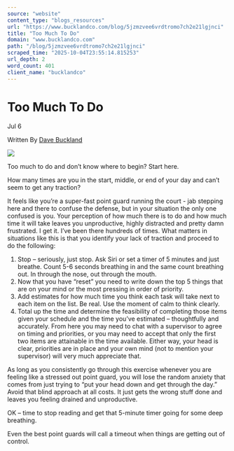```yaml
---
source: "website"
content_type: "blogs_resources"
url: "https://www.bucklandco.com/blog/5jzmzvee6vrdtromo7ch2e21lgjnci"
title: "Too Much To Do"
domain: "www.bucklandco.com"
path: "/blog/5jzmzvee6vrdtromo7ch2e21lgjnci"
scraped_time: "2025-10-04T23:55:14.815253"
url_depth: 2
word_count: 401
client_name: "bucklandco"
---
```


# Too Much To Do

Jul 6

Written By [Dave Buckland](/blog?author=627d45dc7bf4e96a2b394a3b)

![](https://images.squarespace-cdn.com/content/v1/6268579a877ca8664845642e/1652387582881-V4I1ATTHSS9MPA84SBWF/unsplash-image-gcsNOsPEXfs.png)

Too much to do and don’t know where to begin? Start here.

How many times are you in the start, middle, or end of your day and can’t seem to get any traction?

It feels like you’re a super-fast point guard running the court - jab stepping here and there to confuse the defense, but in your situation the only one confused is you. Your perception of how much there is to do and how much time it will take leaves you unproductive, highly distracted and pretty damn frustrated. I get it. I’ve been there hundreds of times. What matters in situations like this is that you identify your lack of traction and proceed to do the following:

1. Stop – seriously, just stop. Ask Siri or set a timer of 5 minutes and just breathe. Count 5-6 seconds breathing in and the same count breathing out. In through the nose, out through the mouth.
2. Now that you have “reset” you need to write down the top 5 things that are on your mind or the most pressing in order of priority.
3. Add estimates for how much time you think each task will take next to each item on the list. Be real. Use the moment of calm to think clearly.
4. Total up the time and determine the feasibility of completing those items given your schedule and the time you’ve estimated – thoughtfully and accurately. From here you may need to chat with a supervisor to agree on timing and priorities, or you may need to accept that only the first two items are attainable in the time available. Either way, your head is clear, priorities are in place and your own mind (not to mention your supervisor) will very much appreciate that.

As long as you consistently go through this exercise whenever you are feeling like a stressed out point guard, you will lose the random anxiety that comes from just trying to “put your head down and get through the day.” Avoid that blind approach at all costs. It just gets the wrong stuff done and leaves you feeling drained and unproductive.

OK – time to stop reading and get that 5-minute timer going for some deep breathing.

Even the best point guards will call a timeout when things are getting out of control.